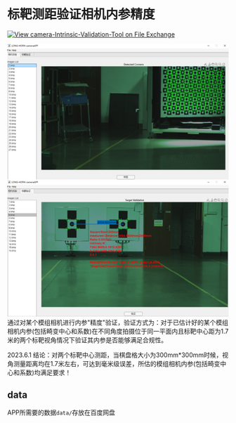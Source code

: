 # 标靶测距验证相机内参精度

[![View camera-Intrinsic-Validation-Tool on File Exchange](https://www.mathworks.com/matlabcentral/images/matlab-file-exchange.svg)](https://ww2.mathworks.cn/matlabcentral/fileexchange/173335-camera-intrinsic-validation-tool)

![图1](./images/1.png)
![图2](./images/2.png)
通过对某个模组相机进行内参"精度"验证，验证方式为：对于已估计好的某个模组相机内参(包括畸变中心和系数)在不同角度拍摄位于同一平面内且标靶中心距为1.7米的两个标靶视角情况下验证其内参是否能够满足合规性。

2023.6.1 结论：对两个标靶中心测距，当棋盘格大小为300mm*300mm时候，视角测量距离均在1.7米左右，可达到毫米级误差，所估的模组相机内参(包括畸变中心和系数)均满足要求！

## data

APP所需要的数据`data/`存放在百度网盘
